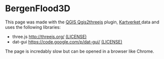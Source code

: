 # BergenFlood3D

This page was made with the <a href="http://www.qgis.org/" target="_blank">QGIS </a> <a href="https://github.com/minorua/Qgis2threejs" target="_blank">Qgis2threejs</a> plugin, <a href="https://kartverket.no/data/" target="_blank">Kartverket </a> data 
and uses the following libraries:
  <ul>
  <li>three.js <a href="http://threejs.org/" target="_blank">http://threejs.org/</a> <a href="./threejs/LICENSE" target="_blank" class="license">(LICENSE)</a></li>
  <li>dat-gui <a href="https://code.google.com/p/dat-gui/" target="_blank">https://code.google.com/p/dat-gui/</a> <a href="./dat-gui/license.txt" target="_blank" class="license">(LICENSE)</a></li>
  <li id="lib_proj4js" style="display: none;">Proj4js <a href="http://trac.osgeo.org/proj4js/" target="_blank">http://trac.osgeo.org/proj4js/</a> <a href="./proj4js/LICENSE.md" target="_blank" class="license">(LICENSE)</a></li>
  </ul>
  
The page is incredably slow but can be opened in a browser like Chrome. 
